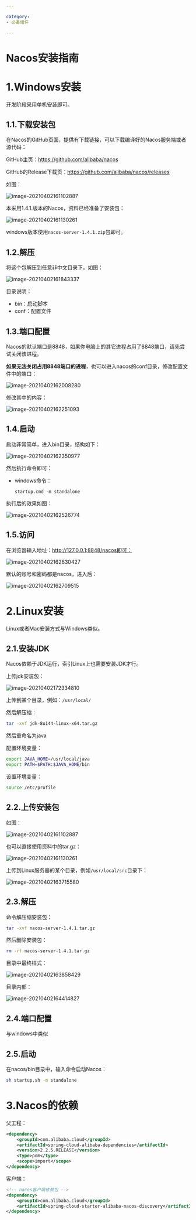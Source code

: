 ```yaml
---

category:
- 必备组件

---
```


# Nacos安装指南



# 1.Windows安装

开发阶段采用单机安装即可。

## 1.1.下载安装包

在Nacos的GitHub页面，提供有下载链接，可以下载编译好的Nacos服务端或者源代码：

GitHub主页：https://github.com/alibaba/nacos

GitHub的Release下载页：https://github.com/alibaba/nacos/releases

如图：

![image-20210402161102887](assets/image-20210402161102887.png)



本采用1.4.1.版本的Nacos，资料已经准备了安装包：

![image-20210402161130261](assets/image-20210402161130261.png)

windows版本使用`nacos-server-1.4.1.zip`包即可。



## 1.2.解压

将这个包解压到任意非中文目录下，如图：

![image-20210402161843337](assets/image-20210402161843337.png)

目录说明：

- bin：启动脚本
- conf：配置文件



## 1.3.端口配置

Nacos的默认端口是8848，如果你电脑上的其它进程占用了8848端口，请先尝试关闭该进程。

**如果无法关闭占用8848端口的进程**，也可以进入nacos的conf目录，修改配置文件中的端口：

![image-20210402162008280](assets/image-20210402162008280.png)

修改其中的内容：

![image-20210402162251093](assets/image-20210402162251093.png)



## 1.4.启动

启动非常简单，进入bin目录，结构如下：

![image-20210402162350977](assets/image-20210402162350977.png)

然后执行命令即可：

- windows命令：

  ```
  startup.cmd -m standalone
  ```


执行后的效果如图：

![image-20210402162526774](assets/image-20210402162526774.png)



## 1.5.访问

在浏览器输入地址：http://127.0.0.1:8848/nacos即可：

![image-20210402162630427](assets/image-20210402162630427.png)

默认的账号和密码都是nacos，进入后：

![image-20210402162709515](assets/image-20210402162709515.png)





# 2.Linux安装

Linux或者Mac安装方式与Windows类似。

## 2.1.安装JDK

Nacos依赖于JDK运行，索引Linux上也需要安装JDK才行。

上传jdk安装包：

![image-20210402172334810](assets/image-20210402172334810.png)

上传到某个目录，例如：`/usr/local/`



然后解压缩：

```sh
tar -xvf jdk-8u144-linux-x64.tar.gz
```

然后重命名为java



配置环境变量：

```sh
export JAVA_HOME=/usr/local/java
export PATH=$PATH:$JAVA_HOME/bin
```

设置环境变量：

```sh
source /etc/profile
```





## 2.2.上传安装包

如图：

![image-20210402161102887](assets/image-20210402161102887.png)

也可以直接使用资料中的tar.gz：

![image-20210402161130261](assets/image-20210402161130261.png)

上传到Linux服务器的某个目录，例如`/usr/local/src`目录下：

![image-20210402163715580](assets/image-20210402163715580.png)



## 2.3.解压

命令解压缩安装包：

```sh
tar -xvf nacos-server-1.4.1.tar.gz
```

然后删除安装包：

```sh
rm -rf nacos-server-1.4.1.tar.gz
```

目录中最终样式：

![image-20210402163858429](assets/image-20210402163858429.png)

目录内部：

![image-20210402164414827](assets/image-20210402164414827.png)



## 2.4.端口配置

与windows中类似



## 2.5.启动

在nacos/bin目录中，输入命令启动Nacos：

```sh
sh startup.sh -m standalone
```







# 3.Nacos的依赖

父工程：

```xml
<dependency>
    <groupId>com.alibaba.cloud</groupId>
    <artifactId>spring-cloud-alibaba-dependencies</artifactId>
    <version>2.2.5.RELEASE</version>
    <type>pom</type>
    <scope>import</scope>
</dependency>
```



客户端：

```xml
<!-- nacos客户端依赖包 -->
<dependency>
    <groupId>com.alibaba.cloud</groupId>
    <artifactId>spring-cloud-starter-alibaba-nacos-discovery</artifactId>
</dependency>

```







